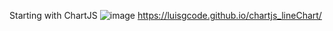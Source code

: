Starting with ChartJS
![image](https://github.com/user-attachments/assets/ef92690f-048b-467f-ae3b-f1d0936e6c30)
https://luisgcode.github.io/chartjs_lineChart/
